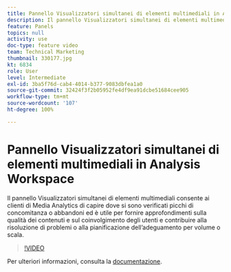 ```yaml
---
title: Pannello Visualizzatori simultanei di elementi multimediali in Analysis Workspace
description: Il pannello Visualizzatori simultanei di elementi multimediali consente ai clienti di Media Analytics di capire dove si sono verificati picchi di concomitanza o abbandoni ed è utile per fornire approfondimenti sulla qualità dei contenuti e sul coinvolgimento degli utenti e contribuire alla risoluzione di problemi o alla pianificazione dell’adeguamento per volume o scala.
feature: Panels
topics: null
activity: use
doc-type: feature video
team: Technical Marketing
thumbnail: 330177.jpg
kt: 6834
role: User
level: Intermediate
exl-id: 3ba5f76d-cab4-4014-b377-9083dbfea1a0
source-git-commit: 32424f3f2b05952fe4df9ea91dcbe51684cee905
workflow-type: tm+mt
source-wordcount: '107'
ht-degree: 100%

---
```


# Pannello Visualizzatori simultanei di elementi multimediali in Analysis Workspace

Il pannello Visualizzatori simultanei di elementi multimediali consente ai clienti di Media Analytics di capire dove si sono verificati picchi di concomitanza o abbandoni ed è utile per fornire approfondimenti sulla qualità dei contenuti e sul coinvolgimento degli utenti e contribuire alla risoluzione di problemi o alla pianificazione dell’adeguamento per volume o scala.

>[!VIDEO](https://video.tv.adobe.com/v/342837/?quality=12&learn=on&captions=ita)

Per ulteriori informazioni, consulta la [documentazione](https://experienceleague.adobe.com/docs/analytics/analyze/analysis-workspace/panels/media-concurrent-viewers.html?lang=it#analysis-workspace).
